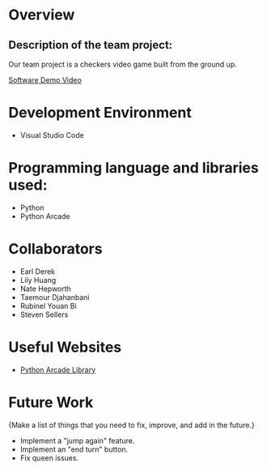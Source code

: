# Overview

## Description of the team project: 
Our team project is a checkers video game built from the ground up.

[Software Demo Video](https://youtu.be/PCwVwyI2lkY)

# Development Environment
- Visual Studio Code
  
# Programming language and libraries used:
- Python
- Python Arcade
  
# Collaborators

- Earl Derek
- Lily Huang
- Nate Hepworth
- Taemour Djahanbani
- Rubinel Youan Bi
- Steven Sellers

# Useful Websites
* [Python Arcade Library](https://api.arcade.academy/en/latest/)

# Future Work
{Make a list of things that you need to fix, improve, and add in the future.}
* Implement a "jump again" feature.
* Implement an "end turn" button.
* Fix queen issues. 
